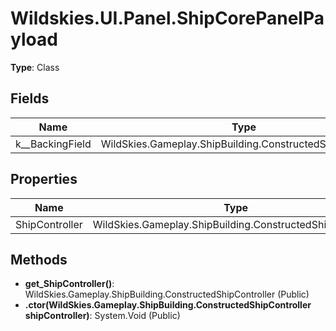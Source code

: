 ﻿# Wildskies.UI.Panel.ShipCorePanelPayload

**Type**: Class

## Fields

| Name | Type | Access |
|------|------|--------|
| <ShipController>k__BackingField | WildSkies.Gameplay.ShipBuilding.ConstructedShipController | Private |

## Properties

| Name | Type | Access |
|------|------|--------|
| ShipController | WildSkies.Gameplay.ShipBuilding.ConstructedShipController | Public |

## Methods

- **get_ShipController()**: WildSkies.Gameplay.ShipBuilding.ConstructedShipController (Public)
- **.ctor(WildSkies.Gameplay.ShipBuilding.ConstructedShipController shipController)**: System.Void (Public)

